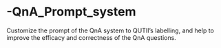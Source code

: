 # -QnA_Prompt_system
Customize the prompt of the QnA system to QUTII’s labelling, and help to improve the efficacy and correctness of the QnA questions.
